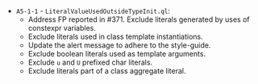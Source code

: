 - `A5-1-1` - `LiteralValueUsedOutsideTypeInit.ql`:
  - Address FP reported in #371. Exclude literals generated by uses of constexpr variables.
  - Exclude literals used in class template instantiations.
  - Update the alert message to adhere to the style-guide.
  - Exclude boolean literals used as template arguments.
  - Exclude `u` and `U` prefixed char literals.
  - Exclude literals part of a class aggregate literal.
